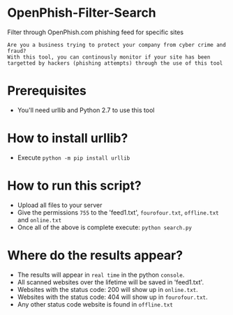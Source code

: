 # OpenPhish-Filter-Search
Filter through OpenPhish.com phishing feed for specific sites

```
Are you a business trying to protect your company from cyber crime and fraud?
With this tool, you can continously monitor if your site has been targetted by hackers (phishing attempts) through the use of this tool
```

# Prerequisites
- You'll need urllib and Python 2.7 to use this tool

# How to install urllib?
- Execute `python -m pip install urllib`

# How to run this script?
- Upload all files to your server
- Give the permissions `755` to the 'feed1.txt', `fourofour.txt`, `offline.txt` and `online.txt`
- Once all of the above is complete execute: `python search.py`

# Where do the results appear?
- The results will appear in `real time` in the python `console`.
- All scanned websites over the lifetime will be saved in 'feed1.txt'.
- Websites with the status code: 200 will show up in `online.txt`.
- Websites with the status code: 404 will show up in `fourofour.txt`.
- Any other status code website is found in `offline.txt`
